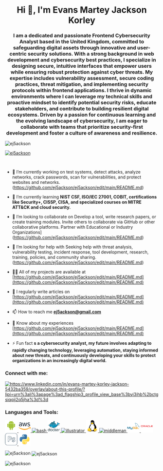 <h1 align="center">Hi 👋, I'm Evans Martey Jackson Korley</h1>
<h3 align="center"> I am a dedicated and passionate Frontend Cybersecurity Analyst based in the United Kingdom, committed to safeguarding digital assets through innovative and user-centric security solutions. With a strong background in web development and cybersecurity best practices, I specialize in designing secure, intuitive interfaces that empower users while ensuring robust protection against cyber threats. My expertise includes vulnerability assessment, secure coding practices, threat mitigation, and implementing security protocols within frontend applications. I thrive in dynamic environments where I can leverage my technical skills and proactive mindset to identify potential security risks, educate stakeholders, and contribute to building resilient digital ecosystems. Driven by a passion for continuous learning and the evolving landscape of cybersecurity, I am eager to collaborate with teams that prioritize security-first development and foster a culture of awareness and resilience.</h3>

<p align="left"> <img src="https://komarev.com/ghpvc/?username=ej5ackson&label=Profile%20views&color=0e75b6&style=flat" alt="ej5ackson" /> </p>

<p align="left"> <a href="https://github.com/ryo-ma/github-profile-trophy"><img src="https://github-profile-trophy.vercel.app/?username=ej5ackson" alt="ej5ackson" /></a> </p>

<p align="left"> <a href="https://twitter.com/" target="blank"><img src="https://img.shields.io/twitter/follow/?logo=twitter&style=for-the-badge" alt="" /></a> </p>

- 🔭 I’m currently working on test systems, detect attacks, analyze networks, crack passwords, scan for vulnerabilities, and protect websites and networks.(https://github.com/ej5ackson/ej5ackson/edit/main/README.md)

- 🌱 I’m currently learning **NIST CSF, ISO/IEC 27001, COBIT, certifications like Security+, CISSP, CISA, and specialized courses on MITRE ATT&CK and cloud security.**

- 👯 I’m looking to collaborate on Develop a tool, write research papers, or create training modules. Invite others to collaborate via GitHub or other collaborative platforms. Partner with Educational or Industry Organizations](https://github.com/ej5ackson/ej5ackson/edit/main/README.md)

- 🤝 I’m looking for help with Seeking help with threat analysis, vulnerability testing, incident response, tool development, research, training, policies, and community sharing.(https://github.com/ej5ackson/ej5ackson/edit/main/README.md)

- 👨‍💻 All of my projects are available at [https://github.com/ej5ackson/ej5ackson/edit/main/README.md](https://github.com/ej5ackson/ej5ackson/edit/main/README.md)

- 📝 I regularly write articles on [https://github.com/ej5ackson/ej5ackson/edit/main/README.md](https://github.com/ej5ackson/ej5ackson/edit/main/README.md)

- 📫 How to reach me **ej5ackson@gmail.com**

- 📄 Know about my experiences [https://github.com/ej5ackson/ej5ackson/edit/main/README.md](https://github.com/ej5ackson/ej5ackson/edit/main/README.md)

- ⚡ Fun fact **s a cybersecurity analyst, my future involves adapting to rapidly changing technology, leveraging automation, staying informed about new threats, and continuously developing your skills to protect organizations in an increasingly digital world.**

<h3 align="left">Connect with me:</h3>
<p align="left">
<a href="https://linkedin.com/in/https://www.linkedin.com/in/evans-martey-korley-jackson-5432ba359/overlay/about-this-profile/?lipi=urn%3ali%3apage%3ad_flagship3_profile_view_base%3byi3ihb%2bctgsiqqij2q5jha%3d%3d" target="blank"><img align="center" src="https://raw.githubusercontent.com/rahuldkjain/github-profile-readme-generator/master/src/images/icons/Social/linked-in-alt.svg" alt="https://www.linkedin.com/in/evans-martey-korley-jackson-5432ba359/overlay/about-this-profile/?lipi=urn%3ali%3apage%3ad_flagship3_profile_view_base%3byi3ihb%2bctgsiqqij2q5jha%3d%3d" height="30" width="40" /></a>
</p>

<h3 align="left">Languages and Tools:</h3>
<p align="left"> <a href="https://developer.android.com" target="_blank" rel="noreferrer"> <img src="https://raw.githubusercontent.com/devicons/devicon/master/icons/android/android-original-wordmark.svg" alt="android" width="40" height="40"/> </a> <a href="https://aws.amazon.com" target="_blank" rel="noreferrer"> <img src="https://raw.githubusercontent.com/devicons/devicon/master/icons/amazonwebservices/amazonwebservices-original-wordmark.svg" alt="aws" width="40" height="40"/> </a> <a href="https://www.gnu.org/software/bash/" target="_blank" rel="noreferrer"> <img src="https://www.vectorlogo.zone/logos/gnu_bash/gnu_bash-icon.svg" alt="bash" width="40" height="40"/> </a> <a href="https://www.docker.com/" target="_blank" rel="noreferrer"> <img src="https://raw.githubusercontent.com/devicons/devicon/master/icons/docker/docker-original-wordmark.svg" alt="docker" width="40" height="40"/> </a> <a href="https://www.adobe.com/in/products/illustrator.html" target="_blank" rel="noreferrer"> <img src="https://www.vectorlogo.zone/logos/adobe_illustrator/adobe_illustrator-icon.svg" alt="illustrator" width="40" height="40"/> </a> <a href="https://www.linux.org/" target="_blank" rel="noreferrer"> <img src="https://raw.githubusercontent.com/devicons/devicon/master/icons/linux/linux-original.svg" alt="linux" width="40" height="40"/> </a> <a href="https://middlemanapp.com/" target="_blank" rel="noreferrer"> <img src="https://raw.githubusercontent.com/leungwensen/svg-icon/b84b3f3a3da329b7c1d02346865f8e98beb05413/dist/svg/logos/middleman.svg" alt="middleman" width="40" height="40"/> </a> <a href="https://www.mysql.com/" target="_blank" rel="noreferrer"> <img src="https://raw.githubusercontent.com/devicons/devicon/master/icons/mysql/mysql-original-wordmark.svg" alt="mysql" width="40" height="40"/> </a> <a href="https://www.oracle.com/" target="_blank" rel="noreferrer"> <img src="https://raw.githubusercontent.com/devicons/devicon/master/icons/oracle/oracle-original.svg" alt="oracle" width="40" height="40"/> </a> <a href="https://www.photoshop.com/en" target="_blank" rel="noreferrer"> <img src="https://raw.githubusercontent.com/devicons/devicon/master/icons/photoshop/photoshop-line.svg" alt="photoshop" width="40" height="40"/> </a> <a href="https://www.python.org" target="_blank" rel="noreferrer"> <img src="https://raw.githubusercontent.com/devicons/devicon/master/icons/python/python-original.svg" alt="python" width="40" height="40"/> </a> </p>

<p><img align="left" src="https://github-readme-stats.vercel.app/api/top-langs?username=ej5ackson&show_icons=true&locale=en&layout=compact" alt="ej5ackson" /></p>

<p>&nbsp;<img align="center" src="https://github-readme-stats.vercel.app/api?username=ej5ackson&show_icons=true&locale=en" alt="ej5ackson" /></p>

<p><img align="center" src="https://github-readme-streak-stats.herokuapp.com/?user=ej5ackson&" alt="ej5ackson" /></p>
